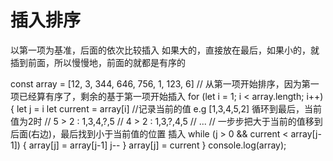 # 插入排序

以第一项为基准，后面的依次比较插入
如果大的，直接放在最后，如果小的，就插到前面，所以慢慢地，前面的就都是有序的

const array = [12, 3, 344, 646, 756, 1, 123, 6]
// 从第一项开始排序，因为第一项已经算有序了，剩余的基于第一项开始插入
for (let i = 1; i < array.length; i++) {
  let j = i
  let current = array[i] //记录当前的值  e.g [1,3,4,5,2] 循环到最后，当前值为2时
  // 5 > 2 : 1,3,4,?,5
  // 4 > 2 : 1,3,?,4,5
  // ...
  // 一步步把大于当前的值移到后面(右边)，最后找到小于当前值的位置 插入
  while (j > 0 && current < array[j-1]) {
    array[j] = array[j-1]
    j--
  }
  array[j] = current
}
console.log(array);

